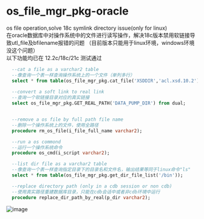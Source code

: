 # os_file_mgr_pkg-oracle
os file operation,solve 18c symlink directory issue(only for linux)   
在oracle数据库中对操作系统中的文件进行读写操作，解决18c版本禁用软链接导致utl_file及bfilename报错的问题  （目前版本只能用于linux环境，windows环境没这个问题）  
以下功能均已在 12.2c/18c/21c 测试通过

```sql
  --cat a file as a varchar2 table 
  --像查询一个表一样查询操作系统上的一个文件（单列多行）
  select * from table(os_file_mgr_pkg.cat_file('XSDDIR','acl.xsd.10.2')); 
 
  --convert a soft link to real link
  --查询一个软链接目录对应的真实链接
  select os_file_mgr_pkg.GET_REAL_PATH('DATA_PUMP_DIR') from dual;


  --remove a os file by full path file name  
  --删除一个操作系统上的文件，使用全路径
  procedure rm_os_file(i_file_full_name varchar2);

  --run a os commond 
  --运行一个操作系统命令
  procedure os_cmd(i_script varchar2);

  --list dir file as a varchar2 table 
  --像查询一个表一样查询指定目录下的目录名和文件名，输出结果等同于linux命令"ls"
  select * from table(os_file_mgr_pkg.get_dir_file_list('/bin'));

  --replace directory path (only in a cdb session or non cdb)
  --使用真实路径重建数据库目录，只能在cdb会话中或者非cdb环境中运行
  procedure replace_dir_path_by_real(p_dir varchar2);
```
![image](https://user-images.githubusercontent.com/25106767/144196084-fad522f0-cc64-42b0-b544-9e807f97150f.png)


